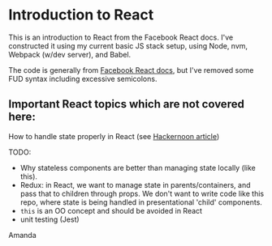 # Introduction to React

This is an introduction to React from the Facebook React docs.
I've constructed it using my current basic JS stack setup, using Node, nvm,
Webpack (w/dev server), and Babel.

The code is generally from [Facebook React docs](https://facebook.github.io/react/tutorial/tutorial.html), but I've
removed some FUD syntax including excessive semicolons.

## Important React topics which are not covered here:

How to handle state properly in React (see [Hackernoon article](https://hackernoon.com/react-stateless-functional-components-nine-wins-you-might-have-overlooked-997b0d933dbc))

TODO:
- Why stateless components are better than managing state locally (like this).
- Redux: in React, we want to manage state in parents/containers, and pass that to children through props. We don't want to write code like this repo, where state is being handled in presentational 'child' components.
- `this` is an OO concept and should be avoided in React
- unit testing (Jest)

Amanda
